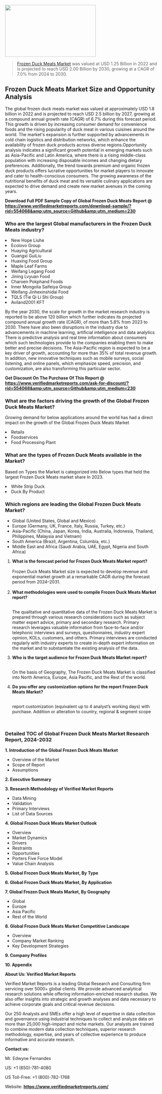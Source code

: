 <img src="https://ffe5etoiles.com/wp-content/uploads/2024/12/MST1-300x171.png" alt="" width="300" height="171" class="alignnone size-medium wp-image-20088" /><blockquote><p><p><a href="https://www.verifiedmarketreports.com/download-sample/?rid=554068&utm_source=Github&utm_medium=230" target="_blank">Frozen Duck Meats Market</a> was valued at USD 1.25 Billion in 2022 and is projected to reach USD 2.00 Billion by 2030, growing at a CAGR of 7.0% from 2024 to 2030.</p></blockquote><p><h2>Frozen Duck Meats Market Size and Opportunity Analysis</h2>The global frozen duck meats market was valued at approximately USD 1.8 billion in 2022 and is projected to reach USD 2.5 billion by 2027, growing at a compound annual growth rate (CAGR) of 6.7% during this forecast period. This growth is driven by increasing consumer demand for convenience foods and the rising popularity of duck meat in various cuisines around the world. The market's expansion is further supported by advancements in cold chain logistics and distribution networks, which enhance the availability of frozen duck products across diverse regions.Opportunity analysis indicates a significant growth potential in emerging markets such as Asia-Pacific and Latin America, where there is a rising middle-class population with increasing disposable incomes and changing dietary preferences. Additionally, the trend towards premium and organic frozen duck products offers lucrative opportunities for market players to innovate and cater to health-conscious consumers. The growing awareness of the nutritional benefits of duck meat and its versatile culinary applications are expected to drive demand and create new market avenues in the coming years.</p><p class=""><strong>Download Full PDF Sample Copy of Global Frozen Duck Meats Report @ <a href="https://www.verifiedmarketreports.com/download-sample/?rid=554068&amp;utm_source=Github&amp;utm_medium=230" target="_blank">https://www.verifiedmarketreports.com/download-sample/?rid=554068&amp;utm_source=Github&amp;utm_medium=230</a></strong></p><h3 id="" class="">Who are the largest Global manufacturers in the Frozen Duck Meats industry?</h3><p><li>New Hope Liuhe</li><li> Ecolovo Group</li><li> Huaying Agricultural</li><li> Guangxi GuiLiu</li><li> Huaxing Food Group</li><li> Maple Leaf Farms</li><li> Weifang Legang Food</li><li> Jining Lvyuan Food</li><li> Charoen Pokphand Foods</li><li> Inner Mongolia Saifeiya Group</li><li> Weifang Jinhexinshidai Food</li><li> TQLS (Tie Qi Li Shi Group)</li><li> Aviland2001 KFT</li></p><div class=""><div class="" dir="" data-message-author-role="" data-message-id="" data-message-model-slug=""><div class=""><div class=""><div class=""><div class="" dir="" data-message-author-role="" data-message-id="" data-message-model-slug=""><div class=""><div class=""><p>By the year 2030, the scale for growth in the market research industry is reported to be above 120 billion which further indicates its projected compound annual growth rate (CAGR), of more than 5.8% from 2023 to 2030. There have also been disruptions in the industry due to advancements in machine learning, artificial intelligence and data analytics There is predictive analysis and real time information about consumers which such technologies provide to the companies enabling them to make better and precise decisions. The Asia-Pacific region is expected to be a key driver of growth, accounting for more than 35% of total revenue growth. In addition, new innovative techniques such as mobile surveys, social listening, and online panels, which emphasize speed, precision, and customization, are also transforming this particular sector.</p><p><strong>Get Discount On The Purchase Of This Report @&nbsp; <a href="https://www.verifiedmarketreports.com/ask-for-discount/?rid=554068&amp;utm_source=Github&amp;utm_medium=230" target="_blank">https://www.verifiedmarketreports.com/ask-for-discount/?rid=554068&amp;utm_source=Github&amp;utm_medium=230</a></strong></p></div></div></div></div></div></div></div></div><h3 id="" class="">What are the factors driving the growth of the Global Frozen Duck Meats Market?</h3><p id="" class="">Growing demand for below applications around the world has had a direct impact on the growth of the Global Frozen Duck Meats Market</p><p id="" class=""><li>Retails</li><li> Foodservices</li><li> Food Processing Plant</li></p><h3 id="" class="">What are the types of Frozen Duck Meats available in the Market?</h3><p id="" class="">Based on Types the Market is categorized into Below types that held the largest Frozen Duck Meats market share In 2023.</p><p id="" class=""><li>White Strip Duck</li><li> Duck By Product</li></p><h3 id="" class="">Which regions are leading the Global Frozen Duck Meats Market?</h3><ul><li>Global (United States, Global and Mexico)</li><li>Europe (Germany, UK, France, Italy, Russia, Turkey, etc.)</li><li>Asia-Pacific (China, Japan, Korea, India, Australia, Indonesia, Thailand, Philippines, Malaysia and Vietnam)</li><li>South America (Brazil, Argentina, Columbia, etc.)</li><li>Middle East and Africa (Saudi Arabia, UAE, Egypt, Nigeria and South Africa)</li></ul><p><ol><li><strong>What is the forecast period for Frozen Duck Meats Market report?<br /></strong><br /><span data-sheets-root="1" data-sheets-value="{&quot;1&quot;:2,&quot;2&quot;:&quot;XXXX size is expected to develop revenue and exponential market growth at a remarkable CAGR during the forecast period from 2024&ndash;2030.&quot;}" data-sheets-userformat="{&quot;2&quot;:12674,&quot;4&quot;:{&quot;1&quot;:2,&quot;2&quot;:16776960},&quot;10&quot;:2,&quot;11&quot;:0,&quot;15&quot;:&quot;Arial&quot;,&quot;16&quot;:12}">Frozen Duck Meats Market size is expected to develop revenue and exponential market growth at a remarkable CAGR during the forecast period from 2024&ndash;2031.</span><br /><br /></li><li><strong>What methodologies were used to compile Frozen Duck Meats Market report?<br /><br /></strong><p>The qualitative and quantitative data of the&nbsp;Frozen Duck Meats Market is prepared through various research considerations such as subject matter expert advice, primary and secondary research. Primary research leverages valuable information from face-to-face and/or telephonic interviews and surveys, questionnaires, industry expert opinion, KOLs, customers, and others. Primary interviews are conducted regularly with industry experts to create in-depth expert information on the market and to substantiate the existing analysis of the data.&nbsp;</p></li><li><strong>Who is the target audience for Frozen Duck Meats Market report?<br /><br /></strong><p>On the basis of Geography, The&nbsp;Frozen Duck Meats Market is classified into North America, Europe, Asia Pacific, and the Rest of the world.</p></li><li><strong>Do you offer any customization options for the report Frozen Duck Meats Market?<br /><br /></strong><p>report customization (equivalent up to 4 analyst&rsquo;s working days) with purchase. Addition or alteration to country, regional &amp; segment scope</p><p>&nbsp;</p></li></ol></p><h3 id="" class="">Detailed TOC of Global Frozen Duck Meats Market Research Report, 2024-2032</h3><p id="" class=""><strong>1. Introduction of the Global Frozen Duck Meats Market</strong></p><ul><li>Overview of the Market</li><li>Scope of Report</li><li>Assumptions</li></ul><p id="" class=""><strong>2. Executive Summary</strong></p><p id="" class=""><strong>3. Research Methodology of&nbsp;Verified Market Reports</strong></p><ul><li>Data Mining</li><li>Validation</li><li>Primary Interviews</li><li>List of Data Sources</li></ul><p id="" class=""><strong>4. Global Frozen Duck Meats Market Outlook</strong></p><ul><li>Overview</li><li>Market Dynamics</li><li>Drivers</li><li>Restraints</li><li>Opportunities</li><li>Porters Five Force Model</li><li>Value Chain Analysis</li></ul><p id="" class=""><strong>5. Global Frozen Duck Meats Market, By&nbsp;Type</strong></p><p id="" class=""><strong>6. Global Frozen Duck Meats Market, By Application</strong></p><p id="" class=""><strong>7. Global Frozen Duck Meats Market, By Geography</strong></p><ul><li>Global</li><li>Europe</li><li>Asia Pacific</li><li>Rest of the World</li></ul><p id="" class=""><strong>8. Global Frozen Duck Meats Market Competitive Landscape</strong></p><ul><li>Overview</li><li>Company Market Ranking</li><li>Key Development Strategies</li></ul><p id="" class=""><strong>9. Company Profiles</strong></p><p id="" class=""><strong>10. Appendix</strong></p><p id="" class=""><strong>About Us: Verified Market Reports</strong></p><p id="" class="">Verified Market Reports is a leading Global Research and Consulting firm servicing over 5000+ global clients. We provide advanced analytical research solutions while offering information-enriched research studies. We also offer insights into strategic and growth analyses and data necessary to achieve corporate goals and critical revenue decisions.</p><p id="" class="">Our 250 Analysts and SMEs offer a high level of expertise in data collection and governance using industrial techniques to collect and analyze data on more than 25,000 high-impact and niche markets. Our analysts are trained to combine modern data collection techniques, superior research methodology, expertise, and years of collective experience to produce informative and accurate research.</p><p id="" class=""><strong>Contact us:</strong></p><p id="" class="">Mr. Edwyne Fernandes</p><p id="" class="">US: +1 (650)-781-4080</p><p id="" class="">US Toll-Free: +1 (800)-782-1768</p><p id="" class="">Website: <a target="" data-test-app-aware-link=""><strong>https://www.verifiedmarketreports.com/</strong></a></p>

